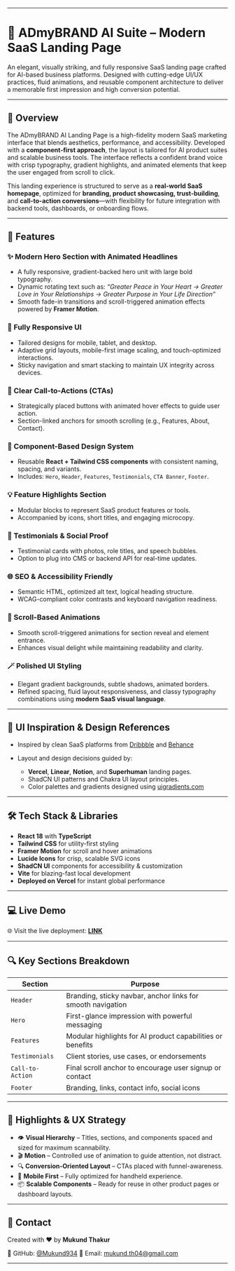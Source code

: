 
---

# 🚀 ADmyBRAND AI Suite – Modern SaaS Landing Page

An elegant, visually striking, and fully responsive SaaS landing page crafted for AI-based business platforms. Designed with cutting-edge UI/UX practices, fluid animations, and reusable component architecture to deliver a memorable first impression and high conversion potential.

---

## 📖 Overview

The ADmyBRAND AI Landing Page is a high-fidelity modern SaaS marketing interface that blends aesthetics, performance, and accessibility. Developed with a **component-first approach**, the layout is tailored for AI product suites and scalable business tools. The interface reflects a confident brand voice with crisp typography, gradient highlights, and animated elements that keep the user engaged from scroll to click.

This landing experience is structured to serve as a **real-world SaaS homepage**, optimized for **branding, product showcasing, trust-building**, and **call-to-action conversions**—with flexibility for future integration with backend tools, dashboards, or onboarding flows.

---

## 🌟 Features

### ✨ Modern Hero Section with Animated Headlines

* A fully responsive, gradient-backed hero unit with large bold typography.
* Dynamic rotating text such as:
  *“Greater Peace in Your Heart → Greater Love in Your Relationships → Greater Purpose in Your Life Direction”*
* Smooth fade-in transitions and scroll-triggered animation effects powered by **Framer Motion**.

### 📱 Fully Responsive UI

* Tailored designs for mobile, tablet, and desktop.
* Adaptive grid layouts, mobile-first image scaling, and touch-optimized interactions.
* Sticky navigation and smart stacking to maintain UX integrity across devices.

### 🎯 Clear Call-to-Actions (CTAs)

* Strategically placed buttons with animated hover effects to guide user action.
* Section-linked anchors for smooth scrolling (e.g., Features, About, Contact).

### 🎨 Component-Based Design System

* Reusable **React + Tailwind CSS components** with consistent naming, spacing, and variants.
* Includes: `Hero`, `Header`, `Features`, `Testimonials`, `CTA Banner`, `Footer`.

### 💡 Feature Highlights Section

* Modular blocks to represent SaaS product features or tools.
* Accompanied by icons, short titles, and engaging microcopy.

### 🧠 Testimonials & Social Proof

* Testimonial cards with photos, role titles, and speech bubbles.
* Option to plug into CMS or backend API for real-time updates.

### 🌐 SEO & Accessibility Friendly

* Semantic HTML, optimized alt text, logical heading structure.
* WCAG-compliant color contrasts and keyboard navigation readiness.

### 🎥 Scroll-Based Animations

* Smooth scroll-triggered animations for section reveal and element entrance.
* Enhances visual delight while maintaining readability and clarity.

### 🪄 Polished UI Styling

* Elegant gradient backgrounds, subtle shadows, animated borders.
* Refined spacing, fluid layout responsiveness, and classy typography combinations using **modern SaaS visual language**.

---

## 🧩 UI Inspiration & Design References

* Inspired by clean SaaS platforms from [Dribbble](https://dribbble.com) and [Behance](https://behance.net)
* Layout and design decisions guided by:

  * **Vercel**, **Linear**, **Notion**, and **Superhuman** landing pages.
  * ShadCN UI patterns and Chakra UI layout principles.
  * Color palettes and gradients designed using [uigradients.com](https://uigradients.com)

---

## 🛠️ Tech Stack & Libraries

* **React 18** with **TypeScript**
* **Tailwind CSS** for utility-first styling
* **Framer Motion** for scroll and hover animations
* **Lucide Icons** for crisp, scalable SVG icons
* **ShadCN UI** components for accessibility & customization
* **Vite** for blazing-fast local development
* **Deployed on Vercel** for instant global performance

---

## 💻 Live Demo

🌐 Visit the live deployment:
**[LINK](https://admybrand-landing.vercel.app)**


---

## 🔍 Key Sections Breakdown

| Section          | Purpose                                                     |
| ---------------- | ----------------------------------------------------------- |
| `Header`         | Branding, sticky navbar, anchor links for smooth navigation |
| `Hero`           | First-glance impression with powerful messaging             |
| `Features`       | Modular highlights for AI product capabilities or benefits  |
| `Testimonials`   | Client stories, use cases, or endorsements                  |
| `Call-to-Action` | Final scroll anchor to encourage user signup or contact     |
| `Footer`         | Branding, links, contact info, social icons                 |

---

## 🎯 Highlights & UX Strategy

* 👁 **Visual Hierarchy** – Titles, sections, and components spaced and sized for maximum scannability.
* 🎬 **Motion** – Controlled use of animation to guide attention, not distract.
* 🔍 **Conversion-Oriented Layout** – CTAs placed with funnel-awareness.
* 📱 **Mobile First** – Fully optimized for handheld experience.
* 📦 **Scalable Components** – Ready for reuse in other product pages or dashboard layouts.




---

## 📩 Contact

Created with ❤️ by **Mukund Thakur**

🔗 GitHub: [@Mukund934](https://github.com/Mukund934)
📧 Email: [mukund.th04@gmail.com](mailto:mukund.th04@gmail.com)

---


